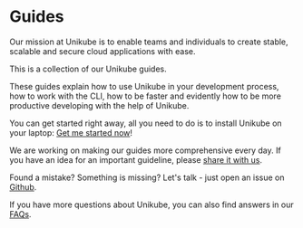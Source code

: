 # Guides


Our mission at Unikube is to enable teams and individuals to create stable, scalable and secure cloud applications with ease.

  
This is a collection of our Unikube guides.  
  
These guides explain how to use Unikube in your development process, how to work with the CLI, how to be faster and evidently how to be more productive developing with the help of Unikube.  
  
You can get started right away, all you need to do is to install Unikube on your laptop: 
[Get me started now](https://unikube.io/docs/guides/getting-started/installation.html)!

  

We are working on making our guides more comprehensive every day. If you have an idea for an important guideline, please [share it with us](https://github.com/unikubehq/docs/discussions/categories/ideas).  
  
Found a mistake? Something is missing? Let's talk - just open an issue on [Github](https://github.com/unikubehq/docs/issues).  
  
If you have more questions about Unikube, you can also find answers in our [FAQs](https://unikube.io/faqs/).
